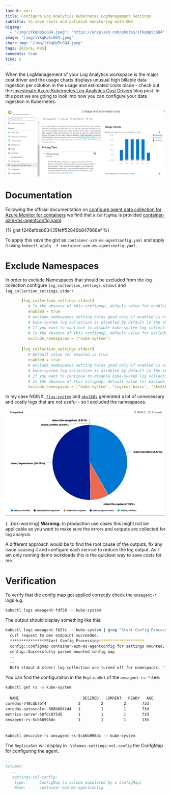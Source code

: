 ```yaml
---
layout: post
title: Configure Log Analytics Kubernetes LogManagement Settings 
subtitle: to save costs and optimize monitoring with OMS
bigimg:
  - "/img/iYkqHp5cGQ4.jpeg": "https://unsplash.com/photos/iYkqHp5cGQ4"
image: "/img/iYkqHp5cGQ4.jpeg"
share-img: "/img/iYkqHp5cGQ4.jpeg"
tags: [Azure, K8S]
comments: true
time: 5
---
```


When the LogManagement of your Log Analytics workspace is the major cost driver and the usage charts displays unusual high billable data ingestion per solution in the usage and estimated costs blade - check out the [Investigate Azure Kubernetes Log Analytics Cost Drivers](/2020-07-07-K8S-Azure-Log-Analytics-Cost/) blog post.
In this post we are going to look into how you can configure your data ingestion in Kubernetes.


[![Azure Log Analytics Usage and estimated costs 80%](../img/posts/2020-07-07-K8S-Azure-Log-Analytics-Cost/01_usageAndCost.jpg)](/2020-07-07-K8S-Azure-Log-Analytics-Cost/)

# Documentation

Following the official documentation on [configure agent data collection for Azure Monitor for containers](https://docs.microsoft.com/en-us/azure/azure-monitor/insights/container-insights-agent-config) we find that a `ConfigMap` is provided [container-azm-ms-agentconfig.yaml](https://raw.githubusercontent.com/microsoft/Docker-Provider/ci_prod/kubernetes/container-azm-ms-agentconfig.yaml).

{% gist f246afdeb63435feff52846b847868ef %}

To apply this save the gist as `container-azm-ms-agentconfig.yaml` and apply it using `kubectl apply -f container-azm-ms-agentconfig.yaml`.

# Exclude Namespaces

In order to exclude Namespaces that should be excluded from the log collection configure `log_collection_settings.stdout` and `log_collection_settings.stderr`

```yaml
       [log_collection_settings.stdout]
          # In the absense of this configmap, default value for enabled is true
          enabled = true
          # exclude_namespaces setting holds good only if enabled is set to true
          # kube-system log collection is disabled by default in the absence of 'log_collection_settings.stdout' setting. If you want to enable kube-system, remove it from the following setting.
          # If you want to continue to disable kube-system log collection keep this namespace in the following setting and add any other namespace you want to disable log collection to the array.
          # In the absense of this configmap, default value for exclude_namespaces = ["kube-system"]
          exclude_namespaces = ["kube-system"]

       [log_collection_settings.stderr]
          # Default value for enabled is true
          enabled = true
          # exclude_namespaces setting holds good only if enabled is set to true
          # kube-system log collection is disabled by default in the absence of 'log_collection_settings.stderr' setting. If you want to enable kube-system, remove it from the following setting.
          # If you want to continue to disable kube-system log collection keep this namespace in the following setting and add any other namespace you want to disable log collection to the array.
          # In the absense of this cofigmap, default value for exclude_namespaces = ["kube-system"]
          exclude_namespaces = ["kube-system", "ingress-basic", "akv2k8s", "flux-system"]
```

In my case NGINX, [`flux-system`](https://toolkit.fluxcd.io/) and [`akv2k8s`](https://akv2k8s.io/) generated a lot of unnecessary and costly logs that are not useful - so I excluded the namespaces.

![Pie Chart Logs](./img/posts/2021-01-31-Configure-Log-Analytics-Kubernetes-LogManagement-Settings-To-Save-Cost/pie-chart-logs.jpg)

{: .box-warning}
**Warning:** In production use cases this might not be applicable as you want to make sure the errors and outputs are collected for log analysis.

A different approach would be to find the root cause of the outputs, fix any issue causing it and configure each service to reduce the log output.
As I am only running demo workloads this is the quickest way to save costs for me.

# Verification

To verify that the config map got applied correctly check the `omsagent-*` logs e.g.

```sh
kubectl logs omsagent-fdf58 -n kube-system
```

The output should display something like this:

```sh
kubectl logs omsagent-fb2lc -n kube-system | grep "Start Config Processing" -A 2 -B 2
  curl request to oms endpoint succeeded.
  ****************Start Config Processing********************
  config::configmap container-azm-ms-agentconfig for settings mounted, parsing values
  config::Successfully parsed mounted config map
  --
  --
  Both stdout & stderr log collection are turned off for namespaces: '*.csv2,*_kube-system_*.log'
```

You can find the configuraiton in the `ReplicaSet` of the `omsagent-rs-*` see:

```sh
kubectl get rs -n kube-system

  NAME                            DESIRED   CURRENT   READY   AGE
coredns-748cdb7bf4              2         2         2       73d
coredns-autoscaler-868b684fd4   1         1         1       73d
metrics-server-58fdc875d5       1         1         1       73d
omsagent-rs-5cb6b998dc          1         1         1       13h


kubectl describe rs omsagent-rs-5cb6b998dc -n kube-system
```

The `ReplicaSet` will display in `.Volumes.settings-vol-config` the ConfgMap for configuring the agent.

```yaml
...
Volumes:
  ...
   settings-vol-config:
    Type:      ConfigMap (a volume populated by a ConfigMap)
    Name:      container-azm-ms-agentconfig
```